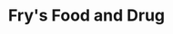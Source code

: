 ---
title: "Fry's Food and Drug"
url: /tempe/frys-food-and-drug-west-baseline-road/
shop: Supermarkt
---